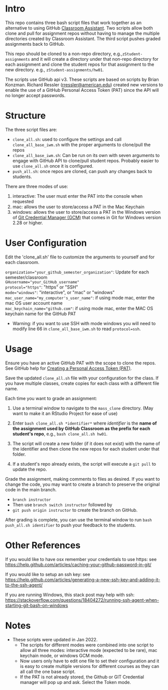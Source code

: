# Intro

This repo contains three bash script files that work together as an alternative to using GitHub [Classroom Assistant](https://classroom.github.com/assistant). Two scripts allow both clone and pull for assignment repos without having to manage the multiple directories created by Classroom Assistant. The third script pushes graded assignments back to GitHub.

This repo should be cloned to a non-repo directory, e.g.,`zStudent-assignments` and it will create a  directory under that non-repo directory for each assignment and clone the student repos for that assignment to the new directory. e.g., `zStudent-assignments/hw01`.

The scripts use GitHub api v3. These scripts are based on scripts by Brian Konzman. Richard Ressler (rressler@american.edu) created new versions to enable the use of a GitHub Personal Access Token (PAT) since the API will no longer accept passwords. 

# Structure

The three script files are:  

- `clone_all.sh`:  used to configure the settings and call `clone_all_base_iwm.sh` with the proper arguments to clone/pull the repos
- `clone_all_base_iwm.sh`:  Can be run on its own with seven arguments to engage with GitHub API to clone/pull student repos. Probably easier to use `clone_all.sh` once it is configured.
- `push_all.sh`: once repos are cloned, can push any changes back to students.

There are three modes of use:  

1. interactive: The user must enter the PAT into the console when requested  
2. mac: allows the user to store/access a PAT in the Mac Keychain  
3. windows: allows the user to store/access a PAT in the Windows version of [Git Credential Manager (GCM)](https://github.com/GitCredentialManager/git-credential-manager) that comes in Git for Windows version 2.28 or higher.


# User Configuration

Edit the 'clone_all.sh' file to customize the arguments to yourself and for each classroom.

  `organization="your_github_semester_organization"`: Update for each semester/classroom  
	`GHusername="your_GitHub_username"`  
	`protocol="https"`: "https" or "SSH"   
	`mode="windows"`: "interactive", or "mac" or "windows"  
	`mac_user_name="my_computer's_user_name"`: if using mode mac, enter the mac OS user account name   
  `mac_keychain_name="github.com"`: if using mode mac, enter the MAC OS keychain name for the GitHub PAT  

- Warning: if you want to use SSH with mode windows you will need to modify line 66 in `clone_all_base_iwm.sh` to read `protocol=ssh`.

# Usage

Ensure you have an active GitHub PAT with the scope to clone the repos. See GitHub help for [Creating a Personal Access Token (PAT)](https://docs.github.com/en/authentication/keeping-your-account-and-data-secure/creating-a-personal-access-token).

Save the updated `clone_all.sh` file with your configuration for the class. If you have multiple classes, create copies for each class with a different file name.
  
Each time you want to grade an assignment:  

1. Use a terminal window to navigate to the `mass_clone` directory. (May want to make it an RStudio Project for ease of use)

2. Enter `bash clone_all.sh *identifier*` where *identifier* is the **name of the assignment used by GitHub Classroom as the prefix for each student's repo**, e.g., `bash clone_all.sh hw01`.  

3. The script will create a new folder (if it does not exist) with the name of the identifier and then clone the new repos for each student under that folder.  

4. If a student's repo already exists, the script will execute a `git pull` to update the repo.  

Grade the assignment, making comments to files as desired. If you want to change the code, you may want to create a branch to preserve the original code in the main branch.

  - `branch instructor`  
  - Then use `branch switch instructor` followed by 
  - `git push origin instructor` to create the branch on GitHub.

After grading is complete, you can use the terminal window to run `bash push_all.sh identifier` to push your feedback to the students.

# Other References

If you would like to have osx remember your credentials to use https: see https://help.github.com/articles/caching-your-github-password-in-git/

If you would like to setup an ssh key: see  https://help.github.com/articles/generating-a-new-ssh-key-and-adding-it-to-the-ssh-agent/

If you are running Windows, this stack post may help with ssh: https://stackoverflow.com/questions/18404272/running-ssh-agent-when-starting-git-bash-on-windows

# Notes
- These scripts were updated in Jan 2022.
  - The scripts for different modes were combined into one script to allow all three modes: interactive mode (expected to be rare), mac keychain mode, or windows GCM mode.
  - Now users only have to edit one file to set their configuration and it is easy to create multiple versions for different courses as they can all call the one base script.
  - If the PAT is not already stored, the Github or GIT Credential manager will pop up and ask. Select the Token mode.


